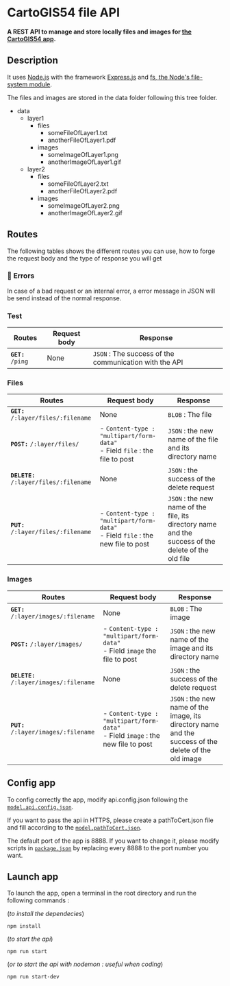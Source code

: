 # CartoGIS54 file API
__A REST API to manage and store locally files and images for [the CartoGIS54 app](https://github.com/infogeo54/CartoGIS54).__

## Description 
It uses [Node.js](https://nodejs.org/) with the framework [Express.js](https://expressjs.com/fr/) and [fs, the Node's file-system module](https://nodejs.org/api/fs.html).

The files and images are stored in the data folder following this tree folder.

- data
   - layer1
        - files
            - someFileOfLayer1.txt
            - anotherFileOfLayer1.pdf
        - images
            - someImageOfLayer1.png
            - anotherImageOfLayer1.gif
   - layer2
        - files
            - someFileOfLayer2.txt
            - anotherFileOfLayer2.pdf
        - images
            - someImageOfLayer2.png
            - anotherImageOfLayer2.gif

## Routes
The following tables shows the different routes you can use, how to forge the request body and the type of response you will get

### :rotating_light: Errors
 In case of a bad request or an internal error, a error message in JSON will be send instead of the normal response. 

### Test 
| Routes | Request body | Response
| --- | --- | ---
| __`GET:`__ `/ping` | None | `JSON` : The success of the communication with the API

### Files
| Routes | Request body | Response
| --- | --- | ---
| __`GET:`__ `/:layer/files/:filename` | None | `BLOB` : The file 
| __`POST:`__ `/:layer/files/` | - `Content-type : "multipart/form-data"` <br>  - Field `file` : the file to post | `JSON` : the new name of the file and its directory name 
| __`DELETE:`__ `/:layer/files/:filename` | None | `JSON` : the success of the delete request
| __`PUT:`__ `/:layer/files/:filename` | - `Content-type : "multipart/form-data"` <br>  - Field `file` : the new file to post | `JSON` : the new name of the file, its directory name and the success of the delete of the old file 

### Images
| Routes | Request body | Response
| --- | --- | ---
| __`GET:`__ `/:layer/images/:filename` | None | `BLOB` : The image 
| __`POST:`__ `/:layer/images/` | - `Content-type : "multipart/form-data"` <br>  - Field `image` the file to post | `JSON` : the new name of the image and its directory name 
| __`DELETE:`__ `/:layer/images/:filename` | None | `JSON` : the success of the delete request
| __`PUT:`__ `/:layer/images/:filename` | - `Content-type : "multipart/form-data"` <br>  - Field `image` : the new file to post | `JSON` : the new name of the image, its directory name and the success of the delete of the old image 

## Config app
To config correctly the app, modify api.config.json following the [`model.api.config.json`](https://raw.githubusercontent.com/infogeo54/CartoGIS54-file-API/master/model.api.config.json).

If you want to pass the api in HTTPS, please create a pathToCert.json file and fill according to the [`model.pathToCert.json`](model.pathToCert.json).

The default port of the app is 8888. If you want to change it, please modify scripts in [`package.json`](package.json) by replacing every 8888 to the port number you want.

## Launch app
To launch the app, open a terminal in the root directory and run the following commands :

(_to install the dependecies_) 
```
npm install
```

(_to start the api_)
```
npm run start
```

(_or to start the api with nodemon : useful when coding_)
```
npm run start-dev
```

